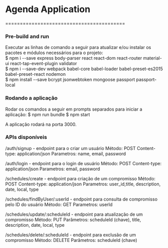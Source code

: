 # Agenda Application
=========================================

### Pre-build and run
Executar as linhas de comando a seguir para atualizar e/ou instalar os pacotes e módulos necessários para o projeto:  
$ npm i --save express body-parser react react-dom react-router material-ui react-tap-event-plugin validator  
$ npm i --save-dev webpack babel-core babel-loader babel-preset-es2015 babel-preset-react nodemon  
$ npm install --save bcrypt jsonwebtoken mongoose passport passport-local  

### Rodando a aplicação
Rodar os comandos a seguir em prompts separados para iniciar a aplicação:
$ npm run bundle
$ npm start

A aplicação rodará na porta 3000.

### APIs disponíveis
/auth/signup - endpoint para o criar um usuário
Método: POST
Content-type: application/json
Parametros: name, email, password

/auth/login - endpoint para o login de usuário
Método: POST
Content-type: application/json
Parametros: email, password

/schedules/create - endpoint para criação de um compromisso
Método: POST
Content-type: application/json
Parametros: user_id,title, description, date, local, type

/schedules/findByUser/:userId - endpoint para consulta de compromisso pelo ID do usuário
Método: GET
Parametros: userId

/schedules/update/:scheduleId - endpoint para atualização de um compromisso
Método: PUT
Parâmetros: scheduleId (chave), title, description, date, local, type

/schedules/delete/:scheduleId - endpoint para exclusão de um compromisso
Método: DELETE
Parâmetros: scheduleId (chave)